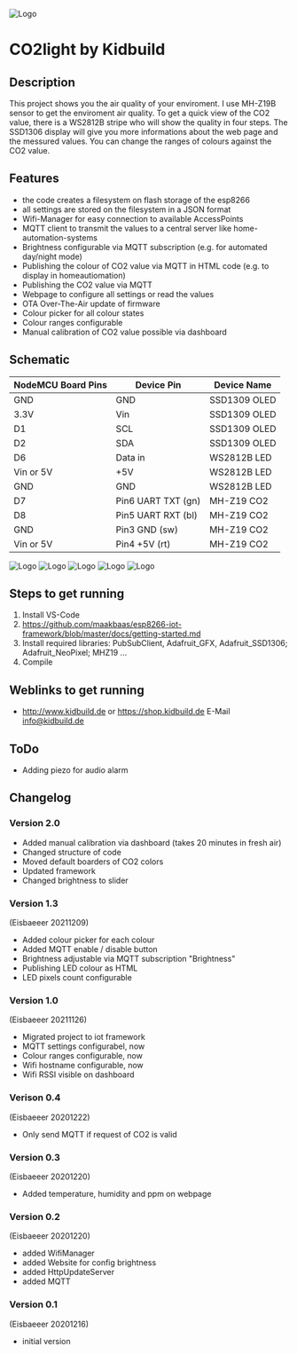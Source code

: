 ![Logo](pics/logo.jpg)
# CO2light by Kidbuild

## Description
This project shows you the air quality of your enviroment. I use MH-Z19B sensor to get the enviroment air quality.
To get a quick view of the CO2 value, there is a WS2812B stripe who will show the quality in four steps. The SSD1306 display 
will give you more informations about the web page and the messured values. You can change the ranges of colours against the CO2 value. 

## Features
- the code creates a filesystem on flash storage of the esp8266
- all settings are stored on the filesystem in a JSON format
- Wifi-Manager for easy connection to available AccessPoints
- MQTT client to transmit the values to a central server like home-automation-systems
- Brightness configurable via MQTT subscription (e.g. for automated day/night mode)
- Publishing the colour of CO2 value via MQTT in HTML code (e.g. to display in homeautiomation)
- Publishing the CO2 value via MQTT
- Webpage to configure all settings or read the values
- OTA Over-The-Air update of firmware
- Colour picker for all colour states
- Colour ranges configurable
- Manual calibration of CO2 value possible via dashboard

## Schematic

| NodeMCU Board Pins  | Device Pin         | Device Name  |   
|---------------------|--------------------|--------------|   
| GND                 | GND                | SSD1309 OLED |   
| 3.3V                | Vin                | SSD1309 OLED |   
| D1                  | SCL                | SSD1309 OLED |   
| D2                  | SDA                | SSD1309 OLED |   
| D6                  | Data in            | WS2812B LED  |   
| Vin or 5V           | +5V                | WS2812B LED  |
| GND                 | GND                | WS2812B LED  |
| D7                  | Pin6 UART TXT (gn) | MH-Z19 CO2   |
| D8                  | Pin5 UART RXT (bl) | MH-Z19 CO2   |
| GND                 | Pin3 GND (sw)      | MH-Z19 CO2   |
| Vin or 5V           | Pin4 +5V (rt)      | MH-Z19 CO2   |


![Logo](pics/red.jpg)
![Logo](pics/sensor.jpg)
![Logo](pics/Config.jpg)
![Logo](pics/dashboard.jpg)
![Logo](pics/iobroker-mqtt.jpg)

## Steps to get running
1. Install VS-Code
2. https://github.com/maakbaas/esp8266-iot-framework/blob/master/docs/getting-started.md
3. Install required libraries: PubSubClient, Adafruit_GFX, Adafruit_SSD1306; Adafruit_NeoPixel; MHZ19 ... 
4. Compile


## Weblinks to get running
- http://www.kidbuild.de or https://shop.kidbuild.de
E-Mail info@kidbuild.de

## ToDo
- Adding piezo for audio alarm

## Changelog 

### Version 2.0   
- Added manual calibration via dashboard (takes 20 minutes in fresh air)
- Changed structure of code
- Moved default boarders of CO2 colors
- Updated framework
- Changed brightness to slider


### Version 1.3   
(Eisbaeeer 20211209)
- Added colour picker for each colour
- Added MQTT enable / disable button
- Brightness adjustable via MQTT subscription "Brightness"
- Publishing LED colour as HTML 
- LED pixels count configurable

### Version 1.0
(Eisbaeeer 20211126)
- Migrated project to iot framework   
- MQTT settings configurabel, now
- Colour ranges configurable, now
- Wifi hostname configurable, now
- Wifi RSSI visible on dashboard

### Verison 0.4
(Eisbaeeer 20201222)   
- Only send MQTT if request of CO2 is valid

### Version 0.3
(Eisbaeeer 20201220)   
- Added temperature, humidity and ppm on webpage

### Version 0.2 
(Eisbaeeer 20201220)   
- added WifiManager
- added Website for config brightness
- added HttpUpdateServer
- added MQTT

### Version 0.1 
(Eisbaeeer 20201216)   
- initial version
